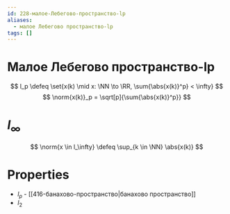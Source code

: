 ```yaml
---
id: 228-малое-Лебегово-пространство-lp
aliases:
  - малое Лебегово пространство-lp
tags: []
---
```


# Малое Лебегово пространство-lp
$$
l_p \defeq \set{x(k) \mid x: \NN \to \RR, \sum{\abs{x(k)}^p} < \infty}
$$
$$
\norm{x(k)}_p = \sqrt[p]{\sum{\abs{x(k)}^p}}
$$

# $l_\infty$
 $$
\norm{x \in l_\infty} \defeq \sup_{k \in \NN} \abs{x(k)}
$$

# Properties

- $l_p$ - [[416-банахово-пространство|банахово пространство]]
- $l_2$

